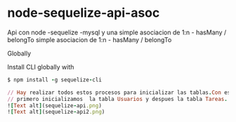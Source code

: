 # node-sequelize-api-asoc
Api con node -sequelize -mysql y una simple asociacion de 1:n - hasMany / belongTo
simple asociacion de 1:n  - hasMany / belongTo

Globally

Install CLI globally with
```ruby
$ npm install -g sequelize-cli

// Hay realizar todos estos procesos para inicializar las tablas.Con estos procesos
// primero inicializamos  la tabla Usuarios y despues la tabla Tareas.
![Text alt](sequelize-api.png)
![Text alt](sequelize-api2.png)
